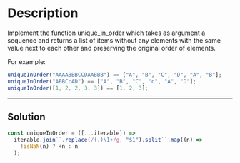 # Description

Implement the function unique_in_order which takes as argument a sequence and returns a list of items without any elements with the same value next to each other and preserving the original order of elements.

For example:

```js
uniqueInOrder("AAAABBBCCDAABBB") == ["A", "B", "C", "D", "A", "B"];
uniqueInOrder("ABBCcAD") == ["A", "B", "C", "c", "A", "D"];
uniqueInOrder([1, 2, 2, 3, 3]) == [1, 2, 3];
```

---

## Solution

```js
const uniqueInOrder = ([...iterable]) =>
  iterable.join``.replace(/(.)\1+/g, "$1").split``.map((n) =>
    !isNaN(n) ? +n : n
  );
```
